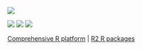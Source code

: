 [![](https://coursewhiz.org/mainsite/img/R2_logo2.png)](https://coursewhiz.org)


[![](https://img.icons8.com/cotton/64/youtube.png)](https://www.youtube.com/@R2Rpkg/videos)
[![](https://img.icons8.com/cotton/64/twitter.png)](https://www.twitter.com/@R2Rpkg)
[![](https://img.icons8.com/cotton/64/youtube.png)](https://www.youtube.com/@R2Rpkg/videos)

[Comprehensive R platform](https://rpkg.net) | [R2 R packages](https://coursewhiz.org)
